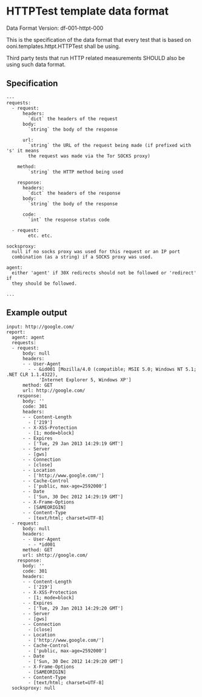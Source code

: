 # HTTPTest template data format

Data Format Version: df-001-httpt-000

This is the specification of the data format that every test that is
based on ooni.templates.httpt.HTTPTest shall be using.

Third party tests that run HTTP related measurements SHOULD also be using such
data format.

## Specification

    ---
    requests:
      - request:
          headers:
            `dict` the headers of the request
          body:
            `string` the body of the response

          url:
            `string` the URL of the request being made (if prefixed with 's' it means
            the request was made via the Tor SOCKS proxy)

        method:
            `string` the HTTP method being used

        response:
          headers:
            `dict` the headers of the response
          body:
            `string` the body of the response

          code:
            `int` the response status code

      - request:
            etc. etc.

    socksproxy:
      null if no socks proxy was used for this request or an IP port
      combination (as a string) if a SOCKS proxy was used.

    agent:
      either 'agent' if 30X redirects should not be followed or 'redirect' if
      they should be followed.

    ...

## Example output

    input: http://google.com/
    report:
      agent: agent
      requests:
      - request:
          body: null
          headers:
          - - User-Agent
            - - &id001 [Mozilla/4.0 (compatible; MSIE 5.0; Windows NT 5.1; .NET CLR 1.1.4322),
                'Internet Explorer 5, Windows XP']
          method: GET
          url: http://google.com/
        response:
          body: ''
          code: 301
          headers:
          - - Content-Length
            - ['219']
          - - X-XSS-Protection
            - [1; mode=block]
          - - Expires
            - ['Tue, 29 Jan 2013 14:29:19 GMT']
          - - Server
            - [gws]
          - - Connection
            - [close]
          - - Location
            - ['http://www.google.com/']
          - - Cache-Control
            - ['public, max-age=2592000']
          - - Date
            - ['Sun, 30 Dec 2012 14:29:19 GMT']
          - - X-Frame-Options
            - [SAMEORIGIN]
          - - Content-Type
            - [text/html; charset=UTF-8]
      - request:
          body: null
          headers:
          - - User-Agent
            - - *id001
          method: GET
          url: shttp://google.com/
        response:
          body: ''
          code: 301
          headers:
          - - Content-Length
            - ['219']
          - - X-XSS-Protection
            - [1; mode=block]
          - - Expires
            - ['Tue, 29 Jan 2013 14:29:20 GMT']
          - - Server
            - [gws]
          - - Connection
            - [close]
          - - Location
            - ['http://www.google.com/']
          - - Cache-Control
            - ['public, max-age=2592000']
          - - Date
            - ['Sun, 30 Dec 2012 14:29:20 GMT']
          - - X-Frame-Options
            - [SAMEORIGIN]
          - - Content-Type
            - [text/html; charset=UTF-8]
      socksproxy: null


